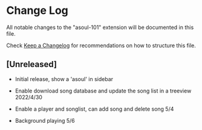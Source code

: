# Change Log

All notable changes to the "asoul-101" extension will be documented in this file.

Check [Keep a Changelog](http://keepachangelog.com/) for recommendations on how to structure this file.

## [Unreleased]

- Initial release, show a 'asoul' in sidebar

- Enable download song database and update the song list in a treeview 2022/4/30

- Enable a player and songlist, can add song and delete song 5/4

- Background playing 5/6

